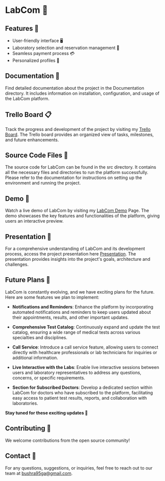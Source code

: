# LabCom 🧪

## Features 🌟 
- User-friendly interface 🖥️
- Laboratory selection and reservation management 🏥  
- Seamless payment process 💳    
- Personalized profiles 📝
## Documentation 📖  
Find detailed documentation about the project in the Documentation directory. It includes information on installation, configuration, and usage of the LabCom platform.

## Trello Board 📋
Track the progress and development of the project by visiting my [Trello Board](https://trello.com/b/IbVSrYv9/masterpies-tasks). The Trello board provides an organized view of tasks, milestones, and future enhancements.

## Source Code Files 📁
The source code for LabCom can be found in the src directory. It contains all the necessary files and directories to run the platform successfully. Please refer to the documentation for instructions on setting up the environment and running the project.

## Demo 🎥
Watch a live demo of LabCom by visiting my [LabCom Demo](https://your-demo-link) Page. The demo showcases the key features and functionalities of the platform, giving users an interactive preview.

## Presentation 🎉
For a comprehensive understanding of LabCom and its development process, access the project presentation here [Presentation](https://your-presentation-link). The presentation provides insights into the project's goals, architecture and challenges.

## Future Plans 🔮
LabCom is constantly evolving, and we have exciting plans for the future. Here are some features we plan to implement:

- **Notifications and Reminders**: Enhance the platform by incorporating automated notifications and reminders to keep users updated about their appointments, results, and other important updates.

- **Comprehensive Test Catalog**: Continuously expand and update the test catalog, ensuring a wide range of medical tests across various specialties and disciplines.

- **Call Service**: Introduce a call service feature, allowing users to connect directly with healthcare professionals or lab technicians for inquiries or additional information.

- **Live Interactive with the Labs**: Enable live interactive sessions between users and laboratory representatives to address any questions, concerns, or specific requirements.

- **Section for Subscribed Doctors**: Develop a dedicated section within LabCom for doctors who have subscribed to the platform, facilitating easy access to patient test results, reports, and collaboration with laboratories.

**Stay tuned for these exciting updates 🌿**

## Contributing 🤝
We welcome contributions from the open source community!

## Contact 📧
For any questions, suggestions, or inquiries, feel free to reach out to our team at [bushra95ga@gmail.com](mailto:bushra95ga@gmail.com).
